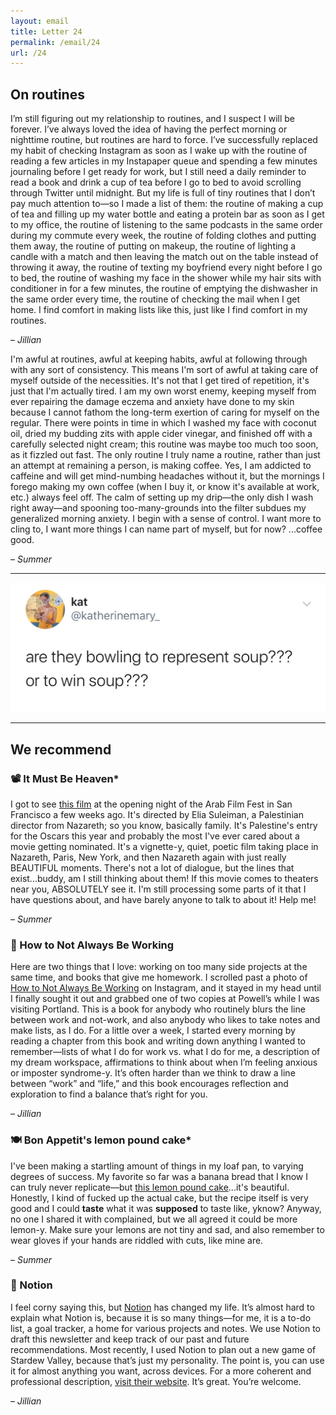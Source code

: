 ```yaml
---
layout: email
title: Letter 24
permalink: /email/24
url: /24
---
```


## On routines

I’m still figuring out my relationship to routines, and I suspect I will be forever. I’ve always loved the idea of having the perfect morning or nighttime routine, but routines are hard to force. I’ve successfully replaced my habit of checking Instagram as soon as I wake up with the routine of reading a few articles in my Instapaper queue and spending a few minutes journaling before I get ready for work, but I still need a daily reminder to read a book and drink a cup of tea before I go to bed to avoid scrolling through Twitter until midnight. But my life is full of tiny routines that I don’t pay much attention to—so I made a list of them: the routine of making a cup of tea and filling up my water bottle and eating a protein bar as soon as I get to my office, the routine of listening to the same podcasts in the same order during my commute every week, the routine of folding clothes and putting them away, the routine of putting on makeup, the routine of lighting a candle with a match and then leaving the match out on the table instead of throwing it away, the routine of texting my boyfriend every night before I go to bed, the routine of washing my face in the shower while my hair sits with conditioner in for a few minutes, the routine of emptying the dishwasher in the same order every time, the routine of checking the mail when I get home. I find comfort in making lists like this, just like I find comfort in my routines.

– _Jillian_

I'm awful at routines, awful at keeping habits, awful at following through with any sort of consistency. This means I'm sort of awful at taking care of myself outside of the necessities. It's not that I get tired of repetition, it's just that I'm actually tired. I am my own worst enemy, keeping myself from ever repairing the damage eczema and anxiety have done to my skin because I cannot fathom the long-term exertion of caring for myself on the regular. There were points in time in which I washed my face with coconut oil, dried my budding zits with apple cider vinegar, and finished off with a carefully selected night cream; this routine was maybe too much too soon, as it fizzled out fast. The only routine I truly name a routine, rather than just an attempt at remaining a person, is making coffee. Yes, I am addicted to caffeine and will get mind-numbing headaches without it, but the mornings I forego making my own coffee (when I buy it, or know it's available at work, etc.) always feel off. The calm of setting up my drip—the only dish I wash right away—and spooning too-many-grounds into the filter subdues my generalized morning anxiety. I begin with a sense of control. I want more to cling to, I want more things I can name part of myself, but for now? ...coffee good.

– _Summer_

<hr>

<a href="https://twitter.com/katherinemary_/status/1184148021380091905">
  <img src="/assets/images/tweets/24.jpg" class="tweet">
</a>

<hr>

## We recommend

### 📽️ It Must Be Heaven*

I got to see [this film](https://www.imdb.com/title/tt8359842/) at the opening night of the Arab Film Fest in San Francisco a few weeks ago. It's directed by Elia Suleiman, a Palestinian director from Nazareth; so you know, basically family. It's Palestine's entry for the Oscars this year and probably the most I've ever cared about a movie getting nominated. It's a vignette-y, quiet, poetic film taking place in Nazareth, Paris, New York, and then Nazareth again with just really BEAUTIFUL moments. There's not a lot of dialogue, but the lines that exist...buddy, am I still thinking about them! If this movie comes to theaters near you, ABSOLUTELY see it. I'm still processing some parts of it that I have questions about, and have barely anyone to talk to about it! Help me!

– _Summer_

### 📖 How to Not Always Be Working

Here are two things that I love: working on too many side projects at the same time, and books that give me homework. I scrolled past a photo of [How to Not Always Be Working](https://www.amazon.com/How-Not-Always-Working-Creativity/dp/0062803670/ref=tmm_pap_swatch_0?_encoding=UTF8&qid=1554865512&sr=8-1https://www.amazon.com/How-Not-Always-Working-Creativity/dp/0062803670/ref=tmm_pap_swatch_0?_encoding=UTF8&qid=1554865512&sr=8-1) on Instagram, and it stayed in my head until I finally sought it out and grabbed one of two copies at Powell’s while I was visiting Portland. This is a book for anybody who routinely blurs the line between work and not-work, and also anybody who likes to take notes and make lists, as I do. For a little over a week, I started every morning by reading a chapter from this book and writing down anything I wanted to remember—lists of what I do for work vs. what I do for me, a description of my dream workspace, affirmations to think about when I’m feeling anxious or imposter syndrome-y. It’s often harder than we think to draw a line between “work” and “life,” and this book encourages reflection and exploration to find a balance that’s right for you.

– *Jillian*

### 🍽️ Bon Appetit's lemon pound cake*

I've been making a startling amount of things in my loaf pan, to varying degrees of success. My favorite so far was a banana bread that I know I can truly never replicate—but [this lemon pound cake](https://www.bonappetit.com/recipe/lemon-pound-cake)...it's beautiful. Honestly, I kind of fucked up the actual cake, but the recipe itself is very good and I could **taste** what it was **supposed** to taste like, yknow? Anyway, no one I shared it with complained, but we all agreed it could be more lemon-y. Make sure your lemons are not tiny and sad, and also remember to wear gloves if your hands are riddled with cuts, like mine are.

– *Summer*

### 📱 Notion

I feel corny saying this, but [Notion](https://www.notion.so) has changed my life. It’s almost hard to explain what Notion is, because it is so many things—for me, it is a to-do list, a goal tracker, a home for various projects and notes. We use Notion to draft this newsletter and keep track of our past and future recommendations. Most recently, I used Notion to plan out a new game of Stardew Valley, because that’s just my personality. The point is, you can use it for almost anything you want, across devices. For a more coherent and professional description, [visit their website](https://www.notion.so). It’s great. You’re welcome.

– *Jillian*
